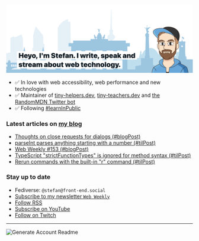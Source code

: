 <img alt="Heyo, I'm Stefan. I write and speak about web technology." src="https://raw.githubusercontent.com/stefanjudis/stefanjudis/main/screenshot.png">

- ✅ In love with web accessibility, web performance and new technologies
- ✅ Maintainer of [tiny-helpers.dev](https://tiny-helpers.dev), [tiny-teachers.dev](https://tiny-teachers.dev/) and [the RandomMDN Twitter bot](https://twitter.com/randomMDN)
- ✅ Following [#learnInPublic](https://www.stefanjudis.com/today-i-learned/)
### Latest articles on [my blog](https://www.stefanjudis.com)

<!-- BLOG-POST-LIST:START -->
- [Thoughts on close requests for dialogs &lpar;#blogPost&rpar;](https://www.stefanjudis.com/blog/risky-mobile-close-requests/)
- [parseInt parses anything starting with a number &lpar;#tilPost&rpar;](https://www.stefanjudis.com/today-i-learned/parseint-parses-anything-starting-with-a-number/)
- [Web Weekly #153 &lpar;#blogPost&rpar;](https://www.stefanjudis.com/blog/web-weekly-153/)
- [TypeScript &quot;strictFunctionTypes&quot; is ignored for method syntax &lpar;#tilPost&rpar;](https://www.stefanjudis.com/today-i-learned/typescript-ignored-strict-function-types/)
- [Rerun commands with the built-in &quot;r&quot; command &lpar;#tilPost&rpar;](https://www.stefanjudis.com/today-i-learned/rerun-commands-with-the-r-command/)
<!-- BLOG-POST-LIST:END -->

### Stay up to date

- Fediverse: `@stefan@front-end.social`
- [Subscribe to my newsletter `Web Weekly`](https://webweekly.email/)
- [Follow RSS](https://www.stefanjudis.com/feeds/)
- [Subscribe on YouTube](https://youtube.com/c/stefanjudis)
- [Follow on Twitch](https://www.twitch.tv/stefanjudis)

---

![Generate Account Readme](https://github.com/stefanjudis/stefanjudis/workflows/Generate%20Account%20Readme/badge.svg)
